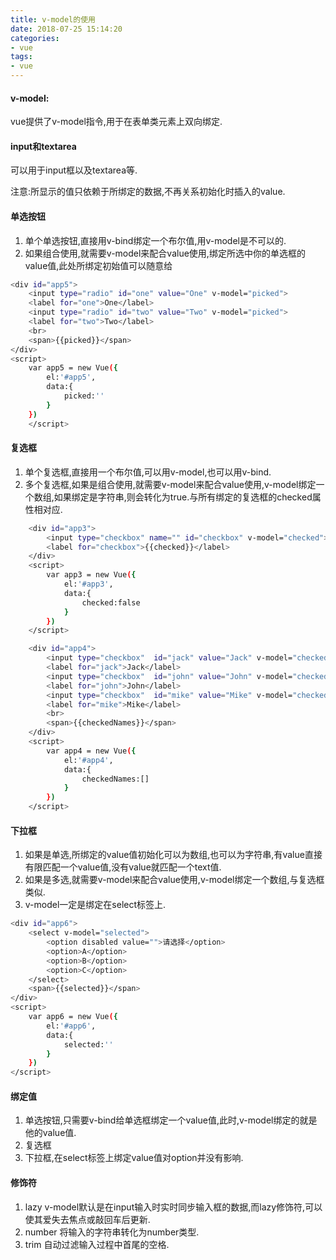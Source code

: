 ```yaml
---
title: v-model的使用
date: 2018-07-25 15:14:20
categories:
- vue
tags:
- vue
---
```


#### v-model:

vue提供了v-model指令,用于在表单类元素上双向绑定.

#### input和textarea

可以用于input框以及textarea等.

注意:所显示的值只依赖于所绑定的数据,不再关系初始化时插入的value.

#### 单选按钮

1. 单个单选按钮,直接用v-bind绑定一个布尔值,用v-model是不可以的.
2. 如果组合使用,就需要v-model来配合value使用,绑定所选中你的单选框的value值,此处所绑定初始值可以随意给

``` bash
<div id="app5">
    <input type="radio" id="one" value="One" v-model="picked">
    <label for="one">One</label>
    <input type="radio" id="two" value="Two" v-model="picked">
    <label for="two">Two</label>
    <br>
    <span>{{picked}}</span>        
</div>
<script>
    var app5 = new Vue({
        el:'#app5',
        data:{
            picked:''
        }
    })
    </script>
```

#### 复选框

1. 单个复选框,直接用一个布尔值,可以用v-model,也可以用v-bind.
2. 多个复选框,如果是组合使用,就需要v-model来配合value使用,v-model绑定一个数组,如果绑定是字符串,则会转化为true.与所有绑定的复选框的checked属性相对应.

``` bash
    <div id="app3">
        <input type="checkbox" name="" id="checkbox" v-model="checked">
        <label for="checkbox">{{checked}}</label>
    </div>
    <script>
        var app3 = new Vue({
            el:'#app3',
            data:{
                checked:false
            }
        })
    </script>

    <div id="app4">
        <input type="checkbox"  id="jack" value="Jack" v-model="checkedNames">
        <label for="jack">Jack</label>
        <input type="checkbox"  id="john" value="John" v-model="checkedNames">
        <label for="john">John</label>
        <input type="checkbox"  id="mike" value="Mike" v-model="checkedNames">
        <label for="mike">Mike</label>
        <br>
        <span>{{checkedNames}}</span>
    </div>
    <script>
        var app4 = new Vue({
            el:'#app4',
            data:{
                checkedNames:[]
            }
        })
    </script>
```

#### 下拉框

1. 如果是单选,所绑定的value值初始化可以为数组,也可以为字符串,有value直接有限匹配一个value值,没有value就匹配一个text值.
2. 如果是多选,就需要v-model来配合value使用,v-model绑定一个数组,与复选框类似.
3. v-model一定是绑定在select标签上.

``` bash
<div id="app6">
    <select v-model="selected">
        <option disabled value="">请选择</option>
        <option>A</option>
        <option>B</option>
        <option>C</option>
    </select>
    <span>{{selected}}</span>
</div>
<script>
    var app6 = new Vue({
        el:'#app6',
        data:{
            selected:''
        }
    })
</script>
```

#### 绑定值

1. 单选按钮,只需要v-bind给单选框绑定一个value值,此时,v-model绑定的就是他的value值.
2. 复选框
3. 下拉框,在select标签上绑定value值对option并没有影响.


#### 修饰符

1. lazy v-model默认是在input输入时实时同步输入框的数据,而lazy修饰符,可以使其爱失去焦点或敲回车后更新.
2. number 将输入的字符串转化为number类型.
3. trim 自动过滤输入过程中首尾的空格.
